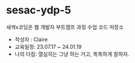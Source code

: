 # sesac-ydp-5
새싹x코딩온 웹 개발자 부트캠프 과정 수업 코드 저장소

- 작성자 : Claire
- 교육일정: 23.07.17 ~ 24.01.19
- 나의 다짐: 열심히는 그냥 하는 거고, 똑똑하게 잘하자.
